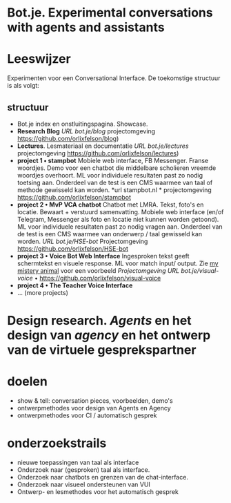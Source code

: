 # Bot.je. Experimental conversations with agents and assistants

# Leeswijzer
Experimenten voor een Conversational Interface. De toekomstige structuur is als volgt:

## structuur
- Bot.je index en onstluitingspagina. Showcase.
- **Research Blog** *URL bot.je/blog* projectomgeving  https://github.com/orlixfelson/blog)
- **Lectures**. Lesmateriaal en documentatie *URL bot.je/lectures* projectomgeving  https://github.com/orlixfelson/lectures)
- **project 1 • stampbot** Mobiele web interface, FB Messenger. Franse woordjes. Demo voor een chatbot die middelbare scholieren vreemde woordjes overhoort. ML voor individuele resultaten past zo nodig toetsing aan. Onderdeel van de test is een CMS waarmee van taal of methode gewisseld kan worden. *url stampbot.nl * projectomgeving https://github.com/orlixfelson/stampbot
- **project 2 • MvP VCA chatbot** Chatbot met LMRA. Tekst, foto's en locatie. Bewaart + verstuurd samenvatting. Mobiele web interface (en/of Telegram, Messenger als foto en locatie niet kunnen worden getoond). ML voor individuele resultaten past zo nodig vragen aan. Onderdeel van de test is een CMS waarmee van onderwerp / taal gewisseld kan worden. *URL bot.je/HSE-bot* Projectomgeving https://github.com/orlixfelson/HSE-bot
- **project 3 • Voice Bot Web Interface** Ingesproken tekst geeft schermtekst en visuele response. ML voor match input/ output. Zie [my mistery animal](https://mysteryanimal.withgoogle.com) voor een voorbeeld *Projectomgeving URL bot.je/visual-voice* • https://github.com/orlixfelson/visual-voice
- **project 4 • The Teacher Voice Interface** 
- ... (more projects)


# Design research. _Agents_ en het design van _agency_ en het ontwerp van de virtuele gesprekspartner 

# doelen
- show & tell: conversation pieces, voorbeelden, demo's
- ontwerpmethodes voor design van Agents en Agency
- ontwerpmethodes voor CI / automatisch gesprek

# onderzoekstrails

- nieuwe toepassingen van taal als interface
- Onderzoek naar (gesproken) taal als interface. 
- Onderzoek naar chatbots en grenzen van de chat-interface.
- Onderzoek naar visueel ondersteunen van VUI
- Ontwerp- en lesmethodes voor het automatisch gesprek








